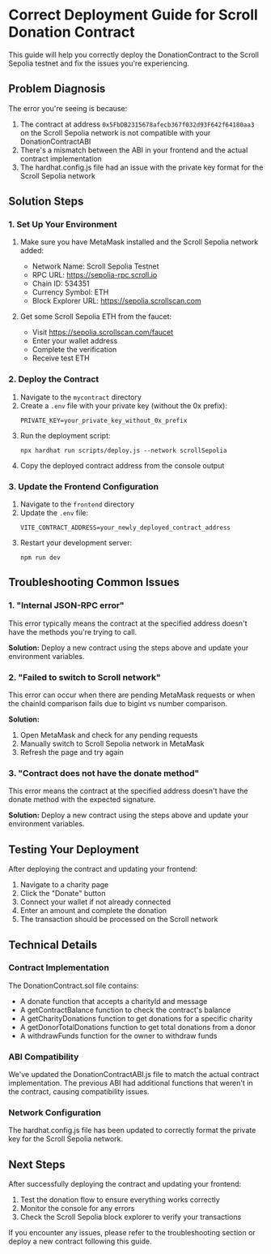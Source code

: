 # Correct Deployment Guide for Scroll Donation Contract

This guide will help you correctly deploy the DonationContract to the Scroll Sepolia testnet and fix the issues you're experiencing.

## Problem Diagnosis

The error you're seeing is because:

1. The contract at address `0x5FbDB2315678afecb367f032d93F642f64180aa3` on the Scroll Sepolia network is not compatible with your DonationContractABI
2. There's a mismatch between the ABI in your frontend and the actual contract implementation
3. The hardhat.config.js file had an issue with the private key format for the Scroll Sepolia network

## Solution Steps

### 1. Set Up Your Environment

1. Make sure you have MetaMask installed and the Scroll Sepolia network added:
   - Network Name: Scroll Sepolia Testnet
   - RPC URL: https://sepolia-rpc.scroll.io
   - Chain ID: 534351
   - Currency Symbol: ETH
   - Block Explorer URL: https://sepolia.scrollscan.com

2. Get some Scroll Sepolia ETH from the faucet:
   - Visit https://sepolia.scrollscan.com/faucet
   - Enter your wallet address
   - Complete the verification
   - Receive test ETH

### 2. Deploy the Contract

1. Navigate to the `mycontract` directory
2. Create a `.env` file with your private key (without the 0x prefix):
   ```
   PRIVATE_KEY=your_private_key_without_0x_prefix
   ```
3. Run the deployment script:
   ```
   npx hardhat run scripts/deploy.js --network scrollSepolia
   ```
4. Copy the deployed contract address from the console output

### 3. Update the Frontend Configuration

1. Navigate to the `frontend` directory
2. Update the `.env` file:
   ```
   VITE_CONTRACT_ADDRESS=your_newly_deployed_contract_address
   ```
3. Restart your development server:
   ```
   npm run dev
   ```

## Troubleshooting Common Issues

### 1. "Internal JSON-RPC error"

This error typically means the contract at the specified address doesn't have the methods you're trying to call.

**Solution:** Deploy a new contract using the steps above and update your environment variables.

### 2. "Failed to switch to Scroll network"

This error can occur when there are pending MetaMask requests or when the chainId comparison fails due to bigint vs number comparison.

**Solution:**
1. Open MetaMask and check for any pending requests
2. Manually switch to Scroll Sepolia network in MetaMask
3. Refresh the page and try again

### 3. "Contract does not have the donate method"

This error means the contract at the specified address doesn't have the donate method with the expected signature.

**Solution:** Deploy a new contract using the steps above and update your environment variables.

## Testing Your Deployment

After deploying the contract and updating your frontend:

1. Navigate to a charity page
2. Click the "Donate" button
3. Connect your wallet if not already connected
4. Enter an amount and complete the donation
5. The transaction should be processed on the Scroll network

## Technical Details

### Contract Implementation

The DonationContract.sol file contains:
- A donate function that accepts a charityId and message
- A getContractBalance function to check the contract's balance
- A getCharityDonations function to get donations for a specific charity
- A getDonorTotalDonations function to get total donations from a donor
- A withdrawFunds function for the owner to withdraw funds

### ABI Compatibility

We've updated the DonationContractABI.js file to match the actual contract implementation. The previous ABI had additional functions that weren't in the contract, causing compatibility issues.

### Network Configuration

The hardhat.config.js file has been updated to correctly format the private key for the Scroll Sepolia network.

## Next Steps

After successfully deploying the contract and updating your frontend:

1. Test the donation flow to ensure everything works correctly
2. Monitor the console for any errors
3. Check the Scroll Sepolia block explorer to verify your transactions

If you encounter any issues, please refer to the troubleshooting section or deploy a new contract following this guide.
